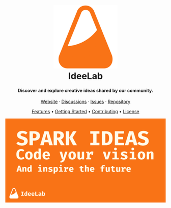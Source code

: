 <h1 align="center">
  <br>
  <a href="https://www.ideelab.cc/"><img src="./apps/web/public/favicon.png" alt="IdeeLab" width="200"></a>
  <br>
  IdeeLab
  <br>
</h1>

<h4 align="center">Discover and explore creative ideas shared by our community.</h4>

<p align="center">
  <a href="https://ideelab.cc">Website</a> · 
  <a href="https://github.com/An4s0/IdeeLab/discussions">Discussions</a> · 
  <a href="https://github.com/An4s0/IdeeLab/issues">Issues</a> · 
  <a href="https://github.com/An4s0/IdeeLab">Repository</a>
</p>

<p align="center">
  <a href="#features">Features</a> •
  <a href="#getting-started">Getting Started</a> •
  <a href="#contributing">Contributing</a> •
  <a href="#license">License</a>
</p>

![screenshot](./apps/web/public/og-image.png)
